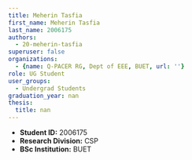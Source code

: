 ```yaml
---
title: Meherin Tasfia
first_name: Meherin Tasfia
last_name: 2006175
authors:
  - 20-meherin-tasfia
superuser: false
organizations:
  - {name: Q-PACER RG, Dept of EEE, BUET, url: ''}
role: UG Student
user_groups:
  - Undergrad Students
graduation_year: nan
thesis:
  title: nan
---
```


* **Student ID:** 2006175
* **Research Division:** CSP
* **BSc Institution:** BUET
